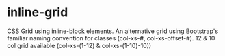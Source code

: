 # inline-grid


CSS Grid using inline-block elements. An alternative grid using 
Bootstrap's familiar naming convention for classes (col-xs-#, col-xs-offset-#). 
12 & 10 col grid available (col-xs-(1-12) & col-xs-(1-10)-10))
